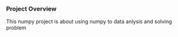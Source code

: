 ### Project Overview

 This numpy project is about using numpy to data anlysis and solving problem


